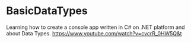 # BasicDataTypes
Learning how to create a console app written in C# on .NET platform and about Data Types.
https://www.youtube.com/watch?v=cvcrR_0HW5Q&t
